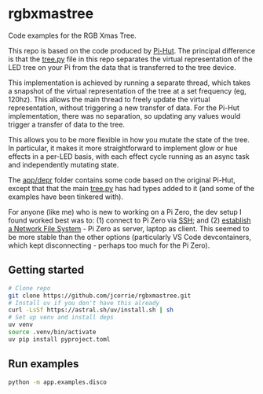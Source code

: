 # rgbxmastree

Code examples for the RGB Xmas Tree.

This repo is based on the code produced by [Pi-Hut](https://github.com/ThePiHut/rgbxmastree/). The principal difference is that the [tree.py](/app/tree.py) file in this repo separates the virtual representation of the LED tree on your Pi from the data that is transferred to the tree device.

This implementation is achieved by running a separate thread, which takes a snapshot of the virtual representation of the tree at a set frequency (eg, 120hz). This allows the main thread to freely update the virtual representation, without triggering a new transfer of data. For the Pi-Hut implementation, there was no separation, so updating any values would trigger a transfer of data to the tree.

This allows you to be more flexible in how you mutate the state of the tree. In particular, it makes it more straightforward to implement glow or hue effects in a per-LED basis, with each effect cycle running as an async task and independently mutating state. 

The [app/depr](/app/depr) folder contains some code based on the original Pi-Hut, except that that the main [tree.py](/app/depr/tree.py) has had types added to it (and some of the examples have been tinkered with).

For anyone (like me) who is new to working on a Pi Zero, the dev setup I found worked best was to: (1) connect to Pi Zero via [SSH](https://www.raspberrypi.com/documentation/computers/remote-access.html#ssh); and (2) [establish a Network File System](https://www.raspberrypi.com/documentation/computers/remote-access.html#nfs) - Pi Zero as server, laptop as client. This seemed to be more stable than the other options (particularly VS Code devcontainers, which kept disconnecting - perhaps too much for the Pi Zero).

## Getting started



```bash
# Clone repo
git clone https://github.com/jcorrie/rgbxmastree.git
# Install uv if you don't have this already
curl -LsSf https://astral.sh/uv/install.sh | sh
# Set up venv and install deps 
uv venv
source .venv/bin/activate
uv pip install pyproject.toml
```

## Run examples

```bash
python -m app.examples.disco
```